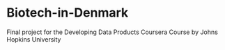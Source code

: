 # Biotech-in-Denmark
Final project for the Developing Data Products Coursera Course by Johns Hopkins University
